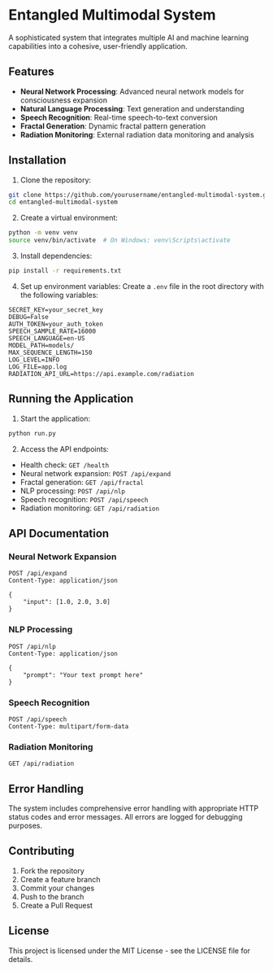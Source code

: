 # Entangled Multimodal System

A sophisticated system that integrates multiple AI and machine learning capabilities into a cohesive, user-friendly application.

## Features

- **Neural Network Processing**: Advanced neural network models for consciousness expansion
- **Natural Language Processing**: Text generation and understanding
- **Speech Recognition**: Real-time speech-to-text conversion
- **Fractal Generation**: Dynamic fractal pattern generation
- **Radiation Monitoring**: External radiation data monitoring and analysis

## Installation

1. Clone the repository:
```bash
git clone https://github.com/yourusername/entangled-multimodal-system.git
cd entangled-multimodal-system
```

2. Create a virtual environment:
```bash
python -m venv venv
source venv/bin/activate  # On Windows: venv\Scripts\activate
```

3. Install dependencies:
```bash
pip install -r requirements.txt
```

4. Set up environment variables:
Create a `.env` file in the root directory with the following variables:
```
SECRET_KEY=your_secret_key
DEBUG=False
AUTH_TOKEN=your_auth_token
SPEECH_SAMPLE_RATE=16000
SPEECH_LANGUAGE=en-US
MODEL_PATH=models/
MAX_SEQUENCE_LENGTH=150
LOG_LEVEL=INFO
LOG_FILE=app.log
RADIATION_API_URL=https://api.example.com/radiation
```

## Running the Application

1. Start the application:
```bash
python run.py
```

2. Access the API endpoints:
- Health check: `GET /health`
- Neural network expansion: `POST /api/expand`
- Fractal generation: `GET /api/fractal`
- NLP processing: `POST /api/nlp`
- Speech recognition: `POST /api/speech`
- Radiation monitoring: `GET /api/radiation`

## API Documentation

### Neural Network Expansion
```http
POST /api/expand
Content-Type: application/json

{
    "input": [1.0, 2.0, 3.0]
}
```

### NLP Processing
```http
POST /api/nlp
Content-Type: application/json

{
    "prompt": "Your text prompt here"
}
```

### Speech Recognition
```http
POST /api/speech
Content-Type: multipart/form-data
```

### Radiation Monitoring
```http
GET /api/radiation
```

## Error Handling

The system includes comprehensive error handling with appropriate HTTP status codes and error messages. All errors are logged for debugging purposes.

## Contributing

1. Fork the repository
2. Create a feature branch
3. Commit your changes
4. Push to the branch
5. Create a Pull Request

## License

This project is licensed under the MIT License - see the LICENSE file for details.
